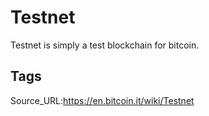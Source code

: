 # Testnet
Testnet is simply a test blockchain for bitcoin.
## Tags
Source_URL:https://en.bitcoin.it/wiki/Testnet
